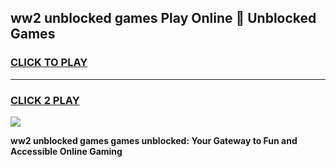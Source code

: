 
## ww2 unblocked games Play Online 👋 Unblocked Games
<h3>
<a href="https://premium.freeplayer.one?title=ww2_unblocked_games&ref=19F">CLICK TO PLAY</a></h3>
<hr>

<h3>
<a href="https://premium.freeplayer.one?title=ww2_unblocked_games&ref=19F">CLICK 2 PLAY</a>
  
</h3>

<a href="https://premium.freeplayer.one?title=ww2_unblocked_games&ref=19F"><img src="https://clearcache.store/games.png"></a>


**ww2 unblocked games games unblocked: Your Gateway to Fun and Accessible Online Gaming**
